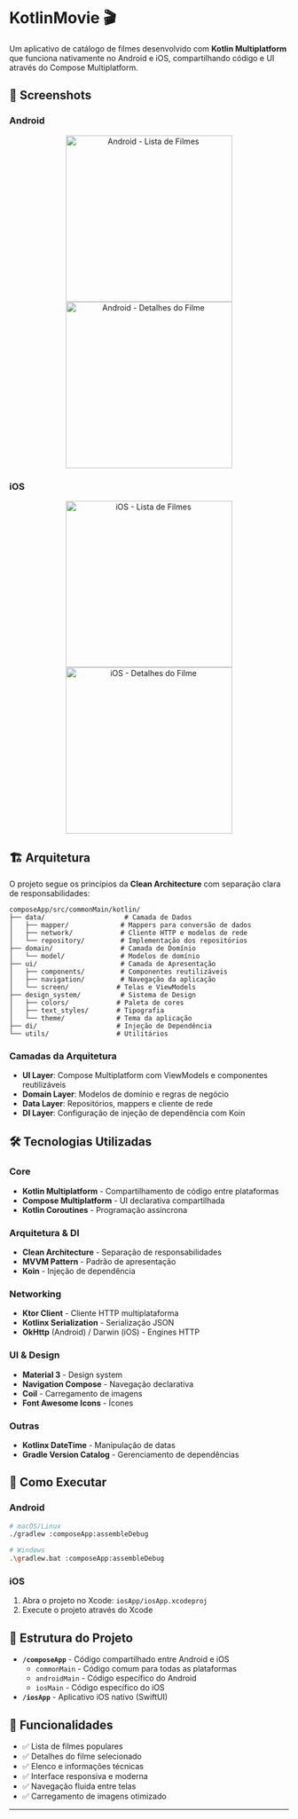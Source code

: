 # KotlinMovie 🎬

Um aplicativo de catálogo de filmes desenvolvido com **Kotlin Multiplatform** que funciona nativamente no Android e iOS, compartilhando código e UI através do Compose Multiplatform.

## 📱 Screenshots

### Android
<div align="center">
  <img src="prints/Android-movie-list.png" alt="Android - Lista de Filmes" width="300"/>
  <img src="prints/Android-movie-detail.png" alt="Android - Detalhes do Filme" width="300"/>
</div>

### iOS
<div align="center">
  <img src="prints/Ios-movie-list.png" alt="iOS - Lista de Filmes" width="300"/>
  <img src="prints/Ios-movie-detail.png" alt="iOS - Detalhes do Filme" width="300"/>
</div>

## 🏗️ Arquitetura

O projeto segue os princípios da **Clean Architecture** com separação clara de responsabilidades:

```
composeApp/src/commonMain/kotlin/
├── data/                    # Camada de Dados
│   ├── mapper/             # Mappers para conversão de dados
│   ├── network/            # Cliente HTTP e modelos de rede
│   └── repository/         # Implementação dos repositórios
├── domain/                 # Camada de Domínio
│   └── model/              # Modelos de domínio
├── ui/                     # Camada de Apresentação
│   ├── components/         # Componentes reutilizáveis
│   ├── navigation/         # Navegação da aplicação
│   └── screen/            # Telas e ViewModels
├── design_system/          # Sistema de Design
│   ├── colors/            # Paleta de cores
│   ├── text_styles/       # Tipografia
│   └── theme/             # Tema da aplicação
├── di/                    # Injeção de Dependência
└── utils/                 # Utilitários
```

### Camadas da Arquitetura

- **UI Layer**: Compose Multiplatform com ViewModels e componentes reutilizáveis
- **Domain Layer**: Modelos de domínio e regras de negócio
- **Data Layer**: Repositórios, mappers e cliente de rede
- **DI Layer**: Configuração de injeção de dependência com Koin

## 🛠️ Tecnologias Utilizadas

### Core
- **Kotlin Multiplatform** - Compartilhamento de código entre plataformas
- **Compose Multiplatform** - UI declarativa compartilhada
- **Kotlin Coroutines** - Programação assíncrona

### Arquitetura & DI
- **Clean Architecture** - Separação de responsabilidades
- **MVVM Pattern** - Padrão de apresentação
- **Koin** - Injeção de dependência

### Networking
- **Ktor Client** - Cliente HTTP multiplataforma
- **Kotlinx Serialization** - Serialização JSON
- **OkHttp** (Android) / Darwin (iOS) - Engines HTTP

### UI & Design
- **Material 3** - Design system
- **Navigation Compose** - Navegação declarativa
- **Coil** - Carregamento de imagens
- **Font Awesome Icons** - Ícones

### Outras
- **Kotlinx DateTime** - Manipulação de datas
- **Gradle Version Catalog** - Gerenciamento de dependências

## 🚀 Como Executar

### Android
```bash
# macOS/Linux
./gradlew :composeApp:assembleDebug

# Windows
.\gradlew.bat :composeApp:assembleDebug
```

### iOS
1. Abra o projeto no Xcode: `iosApp/iosApp.xcodeproj`
2. Execute o projeto através do Xcode

## 📁 Estrutura do Projeto

- **`/composeApp`** - Código compartilhado entre Android e iOS
  - `commonMain` - Código comum para todas as plataformas
  - `androidMain` - Código específico do Android
  - `iosMain` - Código específico do iOS
- **`/iosApp`** - Aplicativo iOS nativo (SwiftUI)

## 🎯 Funcionalidades

- ✅ Lista de filmes populares
- ✅ Detalhes do filme selecionado
- ✅ Elenco e informações técnicas
- ✅ Interface responsiva e moderna
- ✅ Navegação fluida entre telas
- ✅ Carregamento de imagens otimizado

---
